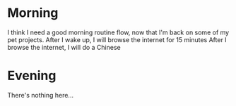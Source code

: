 # Morning
I think I need a good morning routine flow, now that I'm back on some of my pet projects.
After I wake up, I will browse the internet for 15 minutes
After I browse the internet, I will do a Chinese

# Evening
There's nothing here...